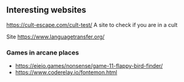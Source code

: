 ## Interesting websites

https://cult-escape.com/cult-test/
A site to check if you are in a cult

Site https://www.languagetransfer.org/

### Games in arcane places

- https://eieio.games/nonsense/game-11-flappy-bird-finder/
- https://www.coderelay.io/fontemon.html
